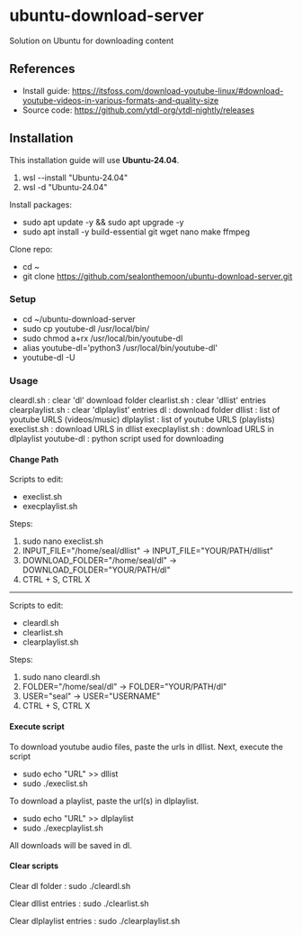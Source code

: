 # ubuntu-download-server

Solution on Ubuntu for downloading content

## References

- Install guide: https://itsfoss.com/download-youtube-linux/#download-youtube-videos-in-various-formats-and-quality-size
- Source code: https://github.com/ytdl-org/ytdl-nightly/releases

## Installation

This installation guide will use **Ubuntu-24.04**.

1. wsl --install "Ubuntu-24.04"
2. wsl -d "Ubuntu-24.04"

Install packages:

- sudo apt update -y && sudo apt upgrade -y
- sudo apt install -y build-essential git wget nano make ffmpeg

Clone repo:

- cd ~
- git clone https://github.com/sealonthemoon/ubuntu-download-server.git

### Setup

- cd ~/ubuntu-download-server
- sudo cp youtube-dl /usr/local/bin/
- sudo chmod a+rx /usr/local/bin/youtube-dl
- alias youtube-dl='python3 /usr/local/bin/youtube-dl'
- youtube-dl -U

### Usage

cleardl.sh : clear 'dl' download folder
clearlist.sh : clear 'dllist' entries
clearplaylist.sh : clear 'dlplaylist' entries
dl : download folder
dllist : list of youtube URLS (videos/music)
dlplaylist : list of youtube URLS (playlists)
execlist.sh : download URLS in dllist
execplaylist.sh : download URLS in dlplaylist
youtube-dl : python script used for downloading

#### Change Path

Scripts to edit:

- execlist.sh
- execplaylist.sh

Steps:

1. sudo nano execlist.sh
2. INPUT_FILE="/home/seal/dllist" -> INPUT_FILE="YOUR/PATH/dllist"
3. DOWNLOAD_FOLDER="/home/seal/dl" -> DOWNLOAD_FOLDER="YOUR/PATH/dl"
4. CTRL + S, CTRL X

---

Scripts to edit:

- cleardl.sh
- clearlist.sh
- clearplaylist.sh

Steps:

1. sudo nano cleardl.sh
2. FOLDER="/home/seal/dl" -> FOLDER="YOUR/PATH/dl"
3. USER="seal" -> USER="USERNAME"
4. CTRL + S, CTRL X


#### Execute script

To download youtube audio files, paste the urls in dllist. Next, execute the script

- sudo echo "URL" >> dllist
- sudo ./execlist.sh

To download a playlist, paste the url(s) in dlplaylist.

- sudo echo "URL" >> dlplaylist
- sudo ./execplaylist.sh

All downloads will be saved in dl.

#### Clear scripts

Clear dl folder : sudo ./cleardl.sh

Clear dllist entries : sudo ./clearlist.sh

Clear dlplaylist entries : sudo ./clearplaylist.sh